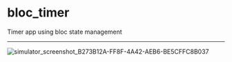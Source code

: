 # bloc_timer
Timer app using bloc state management

---------------------------------------
![simulator_screenshot_B273B12A-FF8F-4A42-AEB6-BE5CFFC8B037](https://user-images.githubusercontent.com/86294468/201521493-03accf7a-8042-4811-9d4a-73cc0d162b8a.png)
